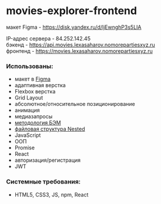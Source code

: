 # movies-explorer-frontend

макет Figma - https://disk.yandex.ru/d/ljEwnghP3s5LIA

IP-адрес сервера - 84.252.142.45 \
бэкенд - https://api.movies.lexasaharov.nomorepartiesxyz.ru \
фронтенд - https://movies.lexasaharov.nomorepartiesxyz.ru

### Использованы:

* макет в [Figma](https://www.figma.com/)
* адаптивная верстка
* Flexbox верстка
* Grid Layout
* абсолютное/относительное позиционирование
* анимация
* медиазапросы
* [методология БЭМ](https://ru.bem.info/)
* [файловая структура Nested](https://ru.bem.info/methodology/filestructure/#nested)
* JavaScript
* ООП
* Promise
* React
* авторизация/регистрация
* JWT

### Системные требования:
* HTML5, CSS3, JS, npm, React